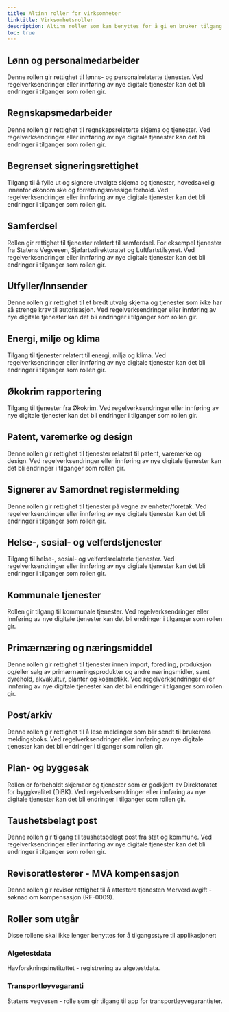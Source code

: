 ```yaml
---
title: Altinn roller for virksomheter
linktitle: Virksomhetsroller
description: Altinn roller som kan benyttes for å gi en bruker tilgang til en applikasjon på vegne av en virksomhet.
toc: true
---
```


## Lønn og personalmedarbeider
Denne rollen gir rettighet til lønns- og personalrelaterte tjenester. Ved regelverksendringer eller innføring av nye digitale tjenester kan det bli endringer i tilganger som rollen gir.

## Regnskapsmedarbeider
Denne rollen gir rettighet til regnskapsrelaterte skjema og tjenester. Ved regelverksendringer eller innføring av nye digitale tjenester kan det bli endringer i tilganger som rollen gir.

## Begrenset signeringsrettighet
Tilgang til å fylle ut og signere utvalgte skjema og tjenester, hovedsakelig innenfor økonomiske og forretningsmessige forhold. Ved regelverksendringer eller innføring av nye digitale tjenester kan det bli endringer i tilganger som rollen gir.

## Samferdsel
Rollen gir rettighet til tjenester relatert til samferdsel. For eksempel tjenester fra Statens Vegvesen, Sjøfartsdirektoratet og Luftfartstilsynet. Ved regelverksendringer eller innføring av nye digitale tjenester kan det bli endringer i tilganger som rollen gir.

## Utfyller/Innsender
Denne rollen gir rettighet til et bredt utvalg skjema og tjenester som ikke har så strenge krav til autorisasjon. Ved regelverksendringer eller innføring av nye digitale tjenester kan det bli endringer i tilganger som rollen gir.

## Energi, miljø og klima
Tilgang til tjenester relatert til energi, miljø og klima. Ved regelverksendringer eller innføring av nye digitale tjenester kan det bli endringer i tilganger som rollen gir.

## Økokrim rapportering
Tilgang til tjenester fra Økokrim. Ved regelverksendringer eller innføring av nye digitale tjenester kan det bli endringer i tilganger som rollen gir.

## Patent, varemerke og design
Denne rollen gir rettighet til tjenester relatert til patent, varemerke og design. Ved regelverksendringer eller innføring av nye digitale tjenester kan det bli endringer i tilganger som rollen gir.

## Signerer av Samordnet registermelding
Denne rollen gir rettighet til tjenester på vegne av enheter/foretak. Ved regelverksendringer eller innføring av nye digitale tjenester kan det bli endringer i tilganger som rollen gir.

## Helse-, sosial- og velferdstjenester
Tilgang til helse-, sosial- og velferdsrelaterte tjenester. Ved regelverksendringer eller innføring av nye digitale tjenester kan det bli endringer i tilganger som rollen gir.

## Kommunale tjenester
Rollen gir tilgang til kommunale tjenester. Ved regelverksendringer eller innføring av nye digitale tjenester kan det bli endringer i tilganger som rollen gir.

## Primærnæring og næringsmiddel
Denne rollen gir rettighet til tjenester innen import, foredling, produksjon og/eller salg av primærnæringsprodukter og andre næringsmidler, samt dyrehold, akvakultur, planter og kosmetikk. Ved regelverksendringer eller innføring av nye digitale tjenester kan det bli endringer i tilganger som rollen gir.

## Post/arkiv
Denne rollen gir rettighet til å lese meldinger som blir sendt til brukerens meldingsboks. Ved regelverksendringer eller innføring av nye digitale tjenester kan det bli endringer i tilganger som rollen gir.

## Plan- og byggesak
Rollen er forbeholdt skjemaer og tjenester som er godkjent av Direktoratet for byggkvalitet (DiBK). Ved regelverksendringer eller innføring av nye digitale tjenester kan det bli endringer i tilganger som rollen gir.

## Taushetsbelagt post
Denne rollen gir tilgang til taushetsbelagt post fra stat og kommune. Ved regelverksendringer eller innføring av nye digitale tjenester kan det bli endringer i tilganger som rollen gir.

## Revisorattesterer - MVA kompensasjon
Denne rollen gir revisor rettighet til å attestere tjenesten Merverdiavgift - søknad om kompensasjon (RF-0009).


## Roller som utgår
Disse rollene skal ikke lenger benyttes for å tilgangsstyre til applikasjoner:

### Algetestdata
Havforskningsinstituttet - registrering av algetestdata.

### Transportløyvegaranti
Statens vegvesen - rolle som gir tilgang til app for transportløyvegarantister.

